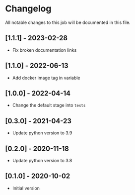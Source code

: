 # Changelog
All notable changes to this job will be documented in this file.

## [1.1.1] - 2023-02-28
* Fix broken documentation links

## [1.1.0] - 2022-06-13
* Add docker image tag in variable 

## [1.0.0] - 2022-04-14
* Change the default stage into `tests`

## [0.3.0] - 2021-04-23
* Update python version to 3.9

## [0.2.0] - 2020-11-18
* Update python version to 3.8

## [0.1.0] - 2020-10-02
* Initial version
